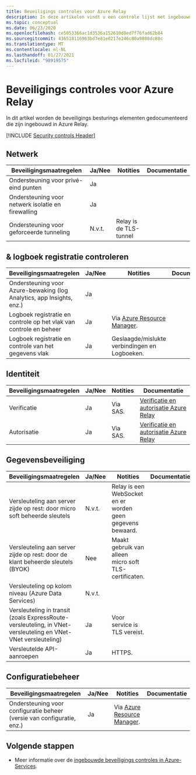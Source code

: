 ```yaml
---
title: Beveiligings controles voor Azure Relay
description: In deze artikelen vindt u een controle lijst met ingebouwde beveiligings controles voor het evalueren van Azure Relay.
ms.topic: conceptual
ms.date: 06/23/2020
ms.openlocfilehash: ce5053366ac1d3536a152610d8ed7f76fad62b84
ms.sourcegitcommit: 436518116963bd7e81e0217e246c80a9808dc88c
ms.translationtype: MT
ms.contentlocale: nl-NL
ms.lasthandoff: 01/27/2021
ms.locfileid: "98919575"
---
```

# <a name="security-controls-for-azure-relay"></a>Beveiligings controles voor Azure Relay

In dit artikel worden de beveiligings besturings elementen gedocumenteerd die zijn ingebouwd in Azure Relay.

[!INCLUDE [Security controls Header](../../includes/security-controls-header.md)]

## <a name="network"></a>Netwerk

| Beveiligingsmaatregelen | Ja/Nee | Notities | Documentatie |
|---|---|--|--|
| Ondersteuning voor privé-eind punten| Ja |  |   |
| Ondersteuning voor netwerk isolatie en firewalling| Ja |  |   |
| Ondersteuning voor geforceerde tunneling| N.v.t. | Relay is de TLS-tunnel  |   |

## <a name="monitoring--logging"></a>& logboek registratie controleren

| Beveiligingsmaatregelen | Ja/Nee | Notities| Documentatie |
|---|---|--|--|
| Ondersteuning voor Azure-bewaking (log Analytics, app Insights, enz.)| Ja | |   |
| Logboek registratie en controle op het vlak van controle en beheer| Ja | Via [Azure Resource Manager](../azure-resource-manager/index.yml). |   |
| Logboek registratie en controle van het gegevens vlak| Ja | Geslaagde/mislukte verbindingen en Logboeken.  |   |

## <a name="identity"></a>Identiteit

| Beveiligingsmaatregelen | Ja/Nee | Notities| Documentatie |
|---|---|--|--|
| Verificatie| Ja | Via SAS. | [Verificatie en autorisatie Azure Relay](relay-authentication-and-authorization.md) |
| Autorisatie|  Ja | Via SAS. | [Verificatie en autorisatie Azure Relay](relay-authentication-and-authorization.md) |

## <a name="data-protection"></a>Gegevensbeveiliging

| Beveiligingsmaatregelen | Ja/Nee | Notities | Documentatie |
|---|---|--|--|
| Versleuteling aan server zijde op rest: door micro soft beheerde sleutels |  N.v.t. | Relay is een WebSocket en er worden geen gegevens bewaard. |   |
| Versleuteling aan server zijde op rest: door de klant beheerde sleutels (BYOK) | Nee | Maakt gebruik van alleen micro soft TLS-certificaten.  |   |
| Versleuteling op kolom niveau (Azure Data Services)| N.v.t. | |   |
| Versleuteling in transit (zoals ExpressRoute-versleuteling, in VNet-versleuteling en VNet-VNet versleuteling)| Ja | Voor service is TLS vereist. |   |
| Versleutelde API-aanroepen| Ja | HTTPS. |


## <a name="configuration-management"></a>Configuratiebeheer

| Beveiligingsmaatregelen | Ja/Nee | Notities| Documentatie |
|---|---|--|--|
| Ondersteuning voor configuratie beheer (versie van configuratie, enz.)| Ja | Via [Azure Resource Manager](../azure-resource-manager/index.yml).|   |

## <a name="next-steps"></a>Volgende stappen

- Meer informatie over de [ingebouwde beveiligings controles in Azure-Services](../security/fundamentals/security-controls.md).